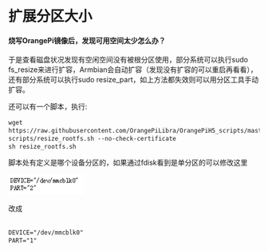 # 扩展分区大小

#### 烧写OrangePi镜像后，发现可用空间太少怎么办？

于是查看磁盘状况发现有空闲空间没有被根分区使用，部分系统可以执行sudo fs\_resize来进行扩容，Armbian会自动扩容（发现没有扩容的可以重启再看看），还有部分系统可以执行sudo resize\_part，如上方法都失效则可以用分区工具手动扩容。

还可以有一个脚本，执行:

```
wget https://raw.githubusercontent.com/OrangePiLibra/OrangePiH5_scripts/master/platform-scripts/resize_rootfs.sh --no-check-certificate
sh resize_rootfs.sh
```

脚本处有定义是哪个设备分区的，如果通过fdisk看到是单分区的可以修改这里

![](/assets/kuo.png)

改成

```

DEVICE="/dev/mmcblk0"
PART="1"
```



